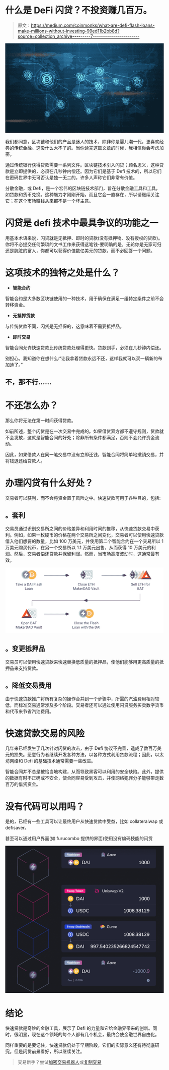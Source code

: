 # 什么是 DeFi 闪贷？不投资赚几百万。

> 原文：<https://medium.com/coinmonks/what-are-defi-flash-loans-make-millions-without-investing-99ed11b2bb8d?source=collection_archive---------7----------------------->

![](img/c3e7b0231faf853cb254dff173b5a0ff.png)

我们都同意，区块链和他们的产品是迷人的技术，除非你是婴儿潮一代，更喜欢经典的传统金融。这没什么大不了的。当你读完这篇文章的时候，我相信你会考虑加密。

通过传统银行获得贷款需要一系列文件。区块链技术引入闪贷；顾名思义，这种贷款是立即提供的，必须在几秒钟内偿还。因为它们是基于 Defi 技术的，所以它们在密码世界中无可否认是独一无二的，许多人声称它们非常有价值。

分散金融，或 Defi，是一个宏伟的区块链技术部门，旨在分散金融工具和工具，如贷款和货币兑换。这种魅力才刚刚开始，而且它会一直存在，所以请继续关注它；在这个市场赚钱从来都不是一个坏主意。

# 闪贷是 defi 技术中最具争议的功能之一

用基本术语来说，闪贷就是无抵押、即时的贷款(没有抵押物、没有授权的贷款)。你将不必提交任何繁琐的文书工作来获得这笔钱-要明确的是，无论你是无家可归还是肮脏的富人，你都可以获得价值数亿美元的贷款，而不必回答一个问题。

# 这项技术的独特之处是什么？

*   **智能合约**

智能合约是大多数区块链使用的一种技术，用于确保在满足一组特定条件之前不会转移资金。

*   **无抵押贷款**

与传统贷款不同，闪贷是无担保的，这意味着不需要抵押品。

*   **即时交易**

智能合同允许快速贷款比传统贷款处理得更快。贷款到手，必须在几秒钟内偿还。

别担心。我知道你在想什么:“让我拿着贷款永远不还，这样我就可以买一辆新的布加迪了。”

## **不，那不行……**

# **不还怎么办？**

那么你将无法在第一时间获得贷款。

如前所述，整个闪贷是在一次交易中完成的。如果借贷双方都不遵守规则，贷款就不会发放，这就是智能合同的好处；除非所有条件都满足，否则不会允许资金流动。

因此，如果借款人在同一笔交易中没有立即还钱，智能合同将简单地撤销交易，并将钱退还给贷款人。

# 办理闪贷有什么好处？

交易者可以获利，而不会将资金置于风险之中。快速贷款可用于各种目的，包括:

## **。套利**

交易员通过识别交易所之间的价格差异和利用时间的推移，从快速贷款交易中获利。例如，如果一枚硬币的价格在两个交易所之间变化，交易者可以使用快速贷款借入他们想要的数量，比如 100 万美元，并使用第二个智能合约在一个交易所以 1 万美元购买代币，在另一个交易所以 1.1 万美元出售，从而获得 10 万美元的利润。然后，交易者偿还贷款并保留利润。然而，当市场高度波动时，这通常最有效。

![](img/79e35868c2b674062665227df497f060.png)

## **。变更抵押品**

交易员可以使用快速贷款来快速替换低质量的抵押品，使他们能够用更高质量的抵押品来支持贷款。

## **。降低交易费用**

由于快速贷款推广将所有复杂的操作合并到一个步骤中，所需的汽油费用相对较低，而标准交易通常涉及多个阶段。交易者还可以通过使用闪贷服务买卖数字货币和代币来节省汽油费用。

# 快速贷款交易的风险

几年来已经发生了几次针对闪贷的攻击，由于 Defi 协议不完善，造成了数百万美元的损失。恶意行为者继续开发各种方法，以各种方式利用贷款流程；因此，以太坊网络和 Defi 的基础技术通常需要一些改进。

智能合同并不总是被恰当地构建，从而导致黑客可以利用的安全缺陷。此外，提供的数据有时不正确或不安全，使合同容易受到攻击，并使网络犯罪分子能够带走数百万的借贷资金。

# **没有代码可以用吗？**

是的，已经有一些工具可以让最终用户从快速贷款中受益，比如 collateralwap 或 defisaver。

甚至可以通过用户界面(如 furucombo 提供的界面)使用没有编码技能的闪贷

![](img/1be4603bd3cf4dbd0ff9af82ae304b87.png)

# 结论

快速贷款是奇妙的金融工具，展示了 Defi 的力量和它给金融界带来的创新。同时，很明显，现在这个领域的每个人都有几个机会，最终会使金融世界自由化。

同样重要的是要记住，快速贷款仍处于早期阶段，它们的实际意义还有待彻底研究。但是闪贷前景看好，所以继续关注。

> 交易新手？尝试[加密交易机器人](/coinmonks/crypto-trading-bot-c2ffce8acb2a)或[复制交易](/coinmonks/top-10-crypto-copy-trading-platforms-for-beginners-d0c37c7d698c)